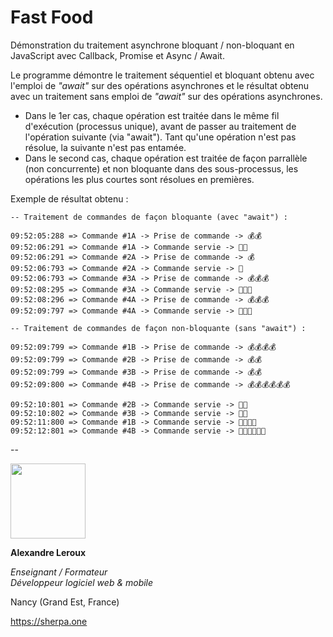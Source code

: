 # Fast Food

Démonstration du traitement asynchrone bloquant / non-bloquant en JavaScript avec Callback, Promise et Async / Await.

Le programme démontre le traitement séquentiel et bloquant obtenu avec l'emploi de _"await"_ sur des opérations asynchrones et le résultat obtenu avec un traitement sans emploi de _"await"_ sur des opérations asynchrones.

- Dans le 1er cas, chaque opération est traitée dans le même fil d'exécution (processus unique), avant de passer au traitement de l'opération suivante (via "await"). Tant qu'une opération n'est pas résolue, la suivante n'est pas entamée.
- Dans le second cas, chaque opération est traitée de façon parrallèle (non concurrente) et non bloquante dans des sous-processus, les opérations les plus courtes sont résolues en premières.

Exemple de résultat obtenu :
```
-- Traitement de commandes de façon bloquante (avec "await") :

09:52:05:288 => Commande #1A -> Prise de commande -> 💰💰
09:52:06:291 => Commande #1A -> Commande servie -> 🍔🍔
09:52:06:291 => Commande #2A -> Prise de commande -> 💰
09:52:06:793 => Commande #2A -> Commande servie -> 🍔
09:52:06:793 => Commande #3A -> Prise de commande -> 💰💰💰
09:52:08:295 => Commande #3A -> Commande servie -> 🍔🍔🍔
09:52:08:296 => Commande #4A -> Prise de commande -> 💰💰💰
09:52:09:797 => Commande #4A -> Commande servie -> 🍔🍔🍔

-- Traitement de commandes de façon non-bloquante (sans "await") :

09:52:09:799 => Commande #1B -> Prise de commande -> 💰💰💰💰
09:52:09:799 => Commande #2B -> Prise de commande -> 💰💰
09:52:09:799 => Commande #3B -> Prise de commande -> 💰💰
09:52:09:800 => Commande #4B -> Prise de commande -> 💰💰💰💰💰💰

09:52:10:801 => Commande #2B -> Commande servie -> 🍔🍔
09:52:10:802 => Commande #3B -> Commande servie -> 🍔🍔
09:52:11:800 => Commande #1B -> Commande servie -> 🍔🍔🍔🍔
09:52:12:801 => Commande #4B -> Commande servie -> 🍔🍔🍔🍔🍔🍔
```
--

<img src="https://sherpa.one/images/sherpa-logotype.png" width="120px">

__Alexandre Leroux__

_Enseignant / Formateur_<br>
_Développeur logiciel web & mobile_

Nancy (Grand Est, France)

https://sherpa.one
